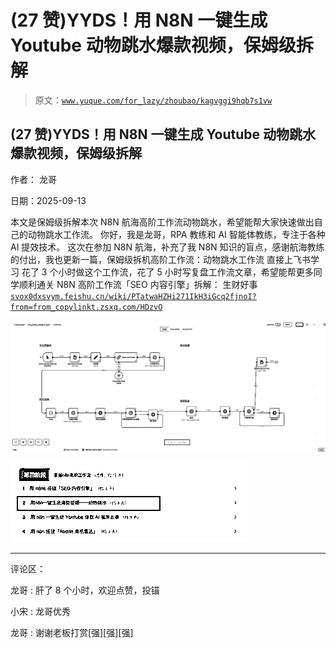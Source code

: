 # (27 赞)YYDS！用 N8N 一键生成 Youtube 动物跳水爆款视频，保姆级拆解

> 原文：[`www.yuque.com/for_lazy/zhoubao/kagvggi9hqb7s1vw`](https://www.yuque.com/for_lazy/zhoubao/kagvggi9hqb7s1vw)

## (27 赞)YYDS！用 N8N 一键生成 Youtube 动物跳水爆款视频，保姆级拆解

作者： 龙哥

日期：2025-09-13

本文是保姆级拆解本次 N8N 航海高阶工作流动物跳水，希望能帮大家快速做出自己的动物跳水工作流。
你好，我是龙哥，RPA 教练和 AI 智能体教练，专注于各种 AI 提效技术。
这次在参加 N8N 航海，补充了我 N8N 知识的盲点，感谢航海教练的付出，我也更新一篇，保姆级拆机高阶工作流：动物跳水工作流 直接上飞书学习
花了 3 个小时做这个工作流，花了 5 小时写复盘工作流文章，希望能帮更多同学顺利通关 N8N 高阶工作流「SEO 内容引擎」拆解： 生财好事 [`svox0dxsvym.feishu.cn/wiki/PTatwaHZHi271IkH3iGcq2fjnoI?from=from_copylink`](https://svox0dxsvym.feishu.cn/wiki/PTatwaHZHi271IkH3iGcq2fjnoI?from=from_copylink)[`t.zsxq.com/HDzvO`](https://t.zsxq.com/HDzvO)

![](img/882db4d4f683f8fd5f4b08e167df2dcd.png "None")

![](img/c61a902bf0ad3bfd122f3a53355c041b.png "None")

* * *

评论区：

龙哥 : 肝了 8 个小时，欢迎点赞，投锚

小宋 : 龙哥优秀

龙哥 : 谢谢老板打赏[强][强][强]
